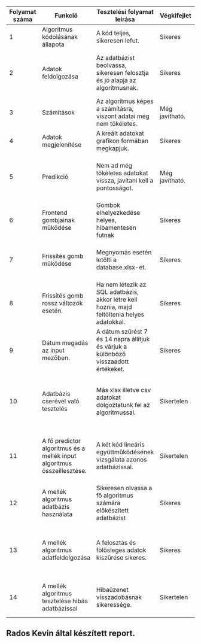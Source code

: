 | Folyamat száma  | Funkció | Tesztelési folyamat leírása | Végkifejlet | Komment | Várt eredmény| Időpont|
| ------------- | ------------- | ------------- | ------------- | ------------- | ------------- | ------------- |
| 1  | Algoritmus kódolásának állapota | A kód teljes, sikeresen lefut. | Sikeres | - | Hibamentes futás. | 2021.12.13 |
| 2  | Adatok feldolgozása  | Az adatbázist beolvassa, sikeresen felosztja és jó alapja az algoritmusnak. | Sikeres | - | Adatbázis feldolgozás illetve szükségtelen adatok kiszűrése. | 2021.12.13
| 3  | Számítások  | Az algoritmus képes a számításra, viszont adatai még nem tökéletes. | Még javítható. | - | Tökéletes matematikai pontossággal való számítás. | 2021.12.13 |
| 4  | Adatok megjelenítése  | A kreált adatokat grafikon formában megkapjuk. | Sikeres | - | Vizuális reprezentálása az adatoknak. | 2021.12.13 |
| 5  | Predikció  | Nem ad még tökéletes adatokat vissza, javítani kell a pontosságot. | Még javítható. | Pontossággal való gondok. | A grafikonon ábrázolt görbébe tökéletesen beleillő adat visszaadása. | 2021.12.13 |
| 6  | Frontend gombjainak működése  | Gombok elhelyezkedése helyes, hibamentesen futnak | Sikeres | - | Hibaüzenet nélkül adja vissza a várt értéket. | 2021.12.20 |
| 7  | Frissítés gomb működése | Megnyomás esetén letölti a database.xlsx-et. | Sikeres | - | A letöltés megtörténik, az adatbázis használatra kész. | 2021.12.20 |
| 8  | Frissítés gomb rossz változók esetén. | Ha nem létezik az SQL adatbázis, akkor létre kell hoznia, majd feltöltenia helyes adatokkal. | Sikeres | - | Rossz változók esetén az elvárt adatok feltöltése. | 2021.12.20 |
| 9  | Dátum megadás az input mezőben. | A dátum szűrést 7 és 14 napra állítjuk és várjuk a különböző visszaadott értékeket. | Sikeres | - |Egyaránt helyes visszatérési érték megállapítása. | 2021.12.20 |
| 10 | Adatbázis cserével való tesztelés | Más xlsx illetve csv adatokat dolgoztatunk fel az algoritmussal. | Sikertelen | Az xlsx-et tökéletesen beolvassa, csv feldolgozást még javítani kell. |Kiterjesztéstől függetlenül helyes beolvasás az elvárható.| 2021.12.20 |
| 11 | A fő predictor algoritmus és a mellék input algoritmus összeillesztése. | A két kód lineáris együttműködésének vizsgálata azonos adatbázissal. | Sikertelen | Az input algoritmus hibás pontosággal dolgozik. | Második algoritmus fejlesztésre szorul. | Tökéletes pontossággal való együttműködés a két kód megírása között. | 2021.12.20 |
| 12 | A mellék algoritmus adatbázis használata| Sikeresen olvassa a fő algoritmus számára előkészített adatbázist | Sikeres | - | Hibamentes beolvasás a predikcióhoz | 2021.12.20|
| 13 | A mellék algoritmus adatfeldolgozása | A felosztás és fölösleges adatok kiszűrése sikeres.| Sikeres | - | Hibátlan szűrés, az algoritmusnak tökéletesesn kell olvasnia az adatokat csv-ből | 2021.12.20 |
| 14 | A mellék algoritmus tesztelése hibás adatbázissal| Hibaüzenet visszadobásnak sikeressége.| Sikertelen | Nem a megfelelő hibazüzenet jelenik meg. | Megfelelően informáló hibaüzenet visszaadása a user felé. | 2021.12.20 |


## Rados Kevin által készített report.